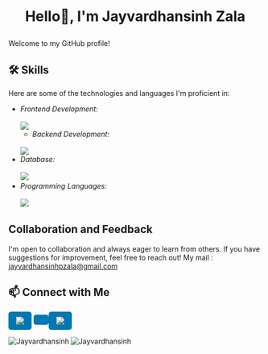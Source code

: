 # <p align="center">Hello👋, I'm Jayvardhansinh Zala</p> 
Welcome to my GitHub profile! 

## 🛠 Skills
Here are some of the technologies and languages I'm proficient in:
- *Frontend Development:*<br/><br/>
  <img src="https://skillicons.dev/icons?i=react,js,css,html,bootstrap"/>
  - *Backend Development:*<br/><br/>
  <img src="https://skillicons.dev/icons?i=nodejs"/>
- *Database:*<br/><br/>
  <img src="https://skillicons.dev/icons?i=mongodb,mysql"/>
- *Programming Languages:*<br/><br/>
  <img src="https://skillicons.dev/icons?i=python"/>
  
## Collaboration and Feedback
I'm open to collaboration and always eager to learn from others. If you have suggestions for improvement, feel free to reach out!
My mail : jayvardhansinhpzala@gmail.com
## 📫 Connect with Me
<a href="https://www.linkedin.com/in/Jayvardhansinh-Zala" target="_blank" style="display: inline-block; background-color: #0077b5; color: white; padding: 10px 15px; border-radius: 5px;">
    <img src="https://skillicons.dev/icons?i=linkedin"/>
</a>
<a href="https://www.linkedin.com/in/Jayvardhansinh-Zala" target="_blank" style="display: inline-block; background-color: #0077b5; color: white; padding: 10px 15px; border-radius: 5px;">
<a href="https://www.instagram.com/j.p.rana_9" target="_blank" style="display: inline-block; background-color: #0077b5; color: white; padding: 10px 15px; border-radius: 5px;">
    <img src="https://skillicons.dev/icons?i=instagram"/>
</a>
<br/>

<p><img align="left" src="https://github-readme-stats.vercel.app/api/top-langs?username=Jayvardhansinh&show_icons=true&locale=en&layout=compact" alt="Jayvardhansinh" /></p>

<p><img align="center" src="https://github-readme-streak-stats.herokuapp.com/?user=Jayvardhansinh&" alt="Jayvardhansinh" /></p>
